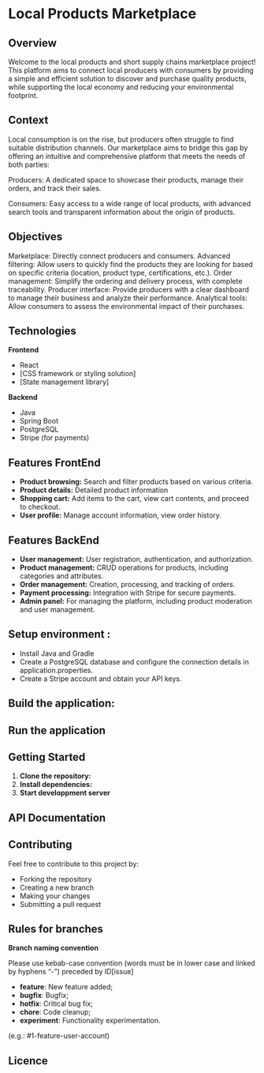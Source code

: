 # Local Products Marketplace 

## Overview
Welcome to the local products and short supply chains marketplace project! This platform aims to connect local producers with consumers by providing a simple and efficient solution to discover and purchase quality products, while supporting the local economy and reducing your environmental footprint.

## Context
Local consumption is on the rise, but producers often struggle to find suitable distribution channels. Our marketplace aims to bridge this gap by offering an intuitive and comprehensive platform that meets the needs of both parties:

Producers: A dedicated space to showcase their products, manage their orders, and track their sales.

Consumers: Easy access to a wide range of local products, with advanced search tools and transparent information about the origin of products.

## Objectives
Marketplace: Directly connect producers and consumers.
Advanced filtering: Allow users to quickly find the products they are looking for based on specific criteria (location, product type, certifications, etc.).
Order management: Simplify the ordering and delivery process, with complete traceability.
Producer interface: Provide producers with a clear dashboard to manage their business and analyze their performance.
Analytical tools: Allow consumers to assess the environmental impact of their purchases.

## Technologies
**Frontend**
* React
* [CSS framework or styling solution]
* [State management library]

**Backend**
* Java
* Spring Boot
* PostgreSQL
* Stripe (for payments)

## Features FrontEnd
* **Product browsing:** Search and filter products based on various criteria.
* **Product details:** Detailed product information
* **Shopping cart:** Add items to the cart, view cart contents, and proceed to checkout.
* **User profile:** Manage account information, view order history.
  
## Features BackEnd
* **User management:** User registration, authentication, and authorization.
* **Product management:** CRUD operations for products, including categories and attributes.
* **Order management:** Creation, processing, and tracking of orders.
* **Payment processing:** Integration with Stripe for secure payments.
* **Admin panel:** For managing the platform, including product moderation and user management.

## Setup environment : 
- Install Java and Gradle
- Create a PostgreSQL database and configure the connection details in application.properties.
- Create a Stripe account and obtain your API keys.


## Build the application:

## Run the application


## Getting Started
1. **Clone the repository:**
2. **Install dependencies:**
3. **Start developpment server**

## API Documentation

## Contributing
Feel free to contribute to this project by:

- Forking the repository
- Creating a new branch
- Making your changes
- Submitting a pull request


## Rules for branches
**Branch naming convention**

Please use kebab-case convention (words must be in lower case and linked by hyphens “-”) preceded by ID[issue]
    
- **feature**: New feature added;
- **bugfix**: Bugfix;
- **hotfix**: Critical bug fix;
- **chore**: Code cleanup;
- **experiment**: Functionality experimentation.

(e.g.: #1-feature-user-account)

## Licence



   
  
